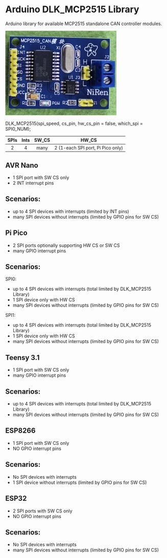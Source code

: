 # Arduino DLK_MCP2515 Library
Arduino library for available MCP2515 standalone CAN controller modules.

![MCP2515 Module](./docs/mcp2515-2.jpg)

DLK_MCP2515(spi_speed, cs_pin, hw_cs_pin = false, which_spi = SPI0_NUM);

SPIs | Ints | SW_CS | HW_CS
:---:|:----:|:-----:|------------------------------------
  2  |   4  |  many |  2 (1-each SPI port, Pi Pico only)     


AVR Nano
------------
 - 1 SPI port with SW CS only
 - 2 INT interrupt pins

Scenarios:
----------
 - up to 4 SPI devices with interrupts (limited by INT pins)
 - many SPI devices without interrupts (limited by GPIO pins for SW CS)


Pi Pico
--------------
 - 2 SPI ports optionally supporting HW CS or SW CS
 - many GPIO interrupt pins

Scenarios:
----------
SPI0:
 - up to 4 SPI devices with interrupts (total limited by DLK_MCP2515 Library)
 - 1 SPI device only with HW CS
 - many SPI devices without interrupts (limited by GPIO pins for SW CS)

SPI1:
 - up to 4 SPI devices with interrupts (total limited by DLK_MCP2515 Library)
 - 1 SPI device only with HW CS
 - many SPI devices without interrupts (limited by GPIO pins for SW CS)


Teensy 3.1
--------------
 - 1 SPI port with SW CS only
 - many GPIO interrupt pins

Scenarios:
----------
 - up to 4 SPI devices with interrupts (total limited by DLK_MCP2515 Library)
 - many SPI devices without interrupts (limited by GPIO pins for SW CS)


ESP8266
--------------
 - 1 SPI port with SW CS only
 - NO GPIO interrupt pins

Scenarios:
----------
 - No SPI devices with interrupts
 - 1 SPI device without interrupts (limited by GPIO pins for SW CS)


ESP32
--------------
 - 2 SPI ports with SW CS only
 - NO GPIO interrupt pins

Scenarios:
----------
 - No SPI devices with interrupts
 - many SPI devices without interrupts (limited by GPIO pins for SW CS)
